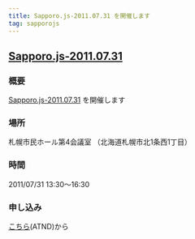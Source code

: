 ```yaml
---
title: Sapporo.js-2011.07.31 を開催します
tag: sapporojs
---
```

## [Sapporo.js-2011.07.31](http://atnd.org/events/16792)

### 概要

[Sapporo.js-2011.07.31](http://atnd.org/events/16792) を開催します


### 場所

札幌市民ホール第4会議室 （北海道札幌市北1条西1丁目）

### 時間

2011/07/31 13:30〜16:30

### 申し込み

[こちら](http://atnd.org/events/16792)(ATND)から
